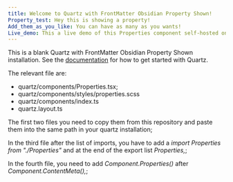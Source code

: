 ```yaml
---
title: Welcome to Quartz with FrontMatter Obsidian Property Shown!
Property_test: Hey this is showing a property!
Add_them_as_you_like: You can have as many as you wants!
Live_demo: This a live demo of this Properties component self-hosted on GitHub!
---
```


This is a blank Quartz with FrontMatter Obsidian Property Shown installation.
See the [documentation](https://quartz.jzhao.xyz) for how to get started with Quartz. 

The relevant file are:
- quartz/components/Properties.tsx;
- quartz/components/styles/properties.scss
- quartz/components/index.ts
- quartz.layout.ts

The first two files you need to copy them from this repository and paste them into the same path in your quartz installation;

In the third file after the list of imports, you have to add a *import Properties from "./Properties"* and at the end of the export list *Properties,*;

In the fourth file, you need to add *Component.Properties()* after *Component.ContentMeta(),*;


